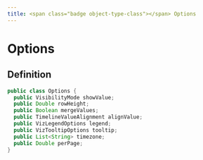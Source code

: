 ```yaml
---
title: <span class="badge object-type-class"></span> Options
---
```

# <span class="badge object-type-class"></span> Options

## Definition

```java
public class Options {
  public VisibilityMode showValue;
  public Double rowHeight;
  public Boolean mergeValues;
  public TimelineValueAlignment alignValue;
  public VizLegendOptions legend;
  public VizTooltipOptions tooltip;
  public List<String> timezone;
  public Double perPage;
}
```
